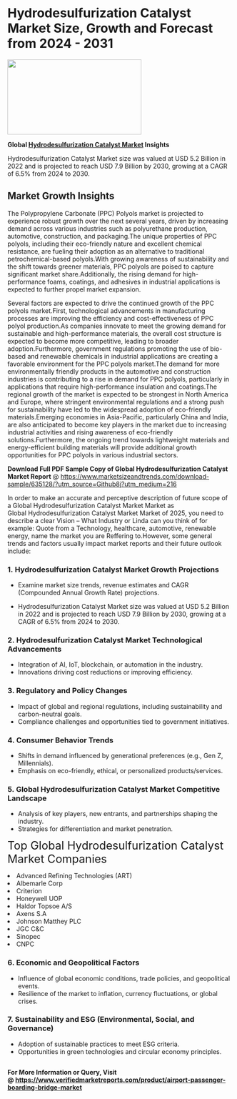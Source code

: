 <H1>Hydrodesulfurization Catalyst Market Size, Growth and Forecast from 2024 - 2031</H1><img class="aligncenter size-medium wp-image-584254" src="https://thirdeyenews.in/wp-content/uploads/2024/09/Global-Market-Research-300x168.jpeg" alt="" width="300" height="168" /><p><strong>Global&nbsp;<a href="https://www.marketsizeandtrends.com/download-sample/635128/?utm_source=Github8j?utm_medium=216">Hydrodesulfurization Catalyst Market</a> Insights</strong></p><p>Hydrodesulfurization Catalyst Market size was valued at USD 5.2 Billion in 2022 and is projected to reach USD 7.9 Billion by 2030, growing at a CAGR of 6.5% from 2024 to 2030.</p><p><h2>Market Growth Insights</h2> <p>The Polypropylene Carbonate (PPC) Polyols market is projected to experience robust growth over the next several years, driven by increasing demand across various industries such as polyurethane production, automotive, construction, and packaging.The unique properties of PPC polyols, including their eco-friendly nature and excellent chemical resistance, are fueling their adoption as an alternative to traditional petrochemical-based polyols.With growing awareness of sustainability and the shift towards greener materials, PPC polyols are poised to capture significant market share.Additionally, the rising demand for high-performance foams, coatings, and adhesives in industrial applications is expected to further propel market expansion.</p> <p>Several factors are expected to drive the continued growth of the PPC polyols market.First, technological advancements in manufacturing processes are improving the efficiency and cost-effectiveness of PPC polyol production.As companies innovate to meet the growing demand for sustainable and high-performance materials, the overall cost structure is expected to become more competitive, leading to broader adoption.Furthermore, government regulations promoting the use of bio-based and renewable chemicals in industrial applications are creating a favorable environment for the PPC polyols market.The demand for more environmentally friendly products in the automotive and construction industries is contributing to a rise in demand for PPC polyols, particularly in applications that require high-performance insulation and coatings.The regional growth of the market is expected to be strongest in North America and Europe, where stringent environmental regulations and a strong push for sustainability have led to the widespread adoption of eco-friendly materials.Emerging economies in Asia-Pacific, particularly China and India, are also anticipated to become key players in the market due to increasing industrial activities and rising awareness of eco-friendly solutions.Furthermore, the ongoing trend towards lightweight materials and energy-efficient building materials will provide additional growth opportunities for PPC polyols in various industrial sectors.<p><span class=""><strong>Download Full PDF Sample Copy of Global Hydrodesulfurization Catalyst Market Report</strong> @ <a href="https://www.marketsizeandtrends.com/download-sample/635128/?utm_source=Github8j?utm_medium=216" target="_blank">https://www.marketsizeandtrends.com/download-sample/635128/?utm_source=Github8j?utm_medium=216</a></span></p><p>In order to make an accurate and perceptive description of future scope of a Global&nbsp;Hydrodesulfurization Catalyst Market Market as Global&nbsp;Hydrodesulfurization Catalyst Market Market of 2025, you need to describe a clear Vision &ndash; What Industry or Linda can you think of for example: Quote from a Technology, healthcare, automotive, renewable energy, name the market you are Reffering to.However, some general trends and factors usually impact market reports and their future outlook include:</p><h3>1.&nbsp;<strong>Hydrodesulfurization Catalyst Market Growth Projections</strong></h3><ul><li>Examine market size trends, revenue estimates and CAGR (Compounded Annual Growth Rate) projections.</li><li><p>Hydrodesulfurization Catalyst Market size was valued at USD 5.2 Billion in 2022 and is projected to reach USD 7.9 Billion by 2030, growing at a CAGR of 6.5% from 2024 to 2030.</p></li></ul><h3>2.&nbsp;<strong>Hydrodesulfurization Catalyst Market Technological Advancements</strong></h3><ul><li>Integration of AI, IoT, blockchain, or automation in the industry.</li><li>Innovations driving cost reductions or improving efficiency.</li></ul><h3>3.&nbsp;<strong>Regulatory and Policy Changes</strong></h3><ul><li>Impact of global and regional regulations, including sustainability and carbon-neutral goals.</li><li>Compliance challenges and opportunities tied to government initiatives.</li></ul><h3>4.&nbsp;<strong>Consumer Behavior Trends</strong></h3><ul><li>Shifts in demand influenced by generational preferences (e.g., Gen Z, Millennials).</li><li>Emphasis on eco-friendly, ethical, or personalized products/services.</li></ul><h3>5.&nbsp;<strong>Global Hydrodesulfurization Catalyst Market Competitive Landscape</strong></h3><ul><li>Analysis of key players, new entrants, and partnerships shaping the industry.</li><li>Strategies for differentiation and market penetration.</li></ul><p data-pm-slice="1 1 []"><span style="color: inherit; font-family: inherit; font-size: 25px;">Top Global Hydrodesulfurization Catalyst Market Companies</span></p><div class="" data-test-id=""><p><li>Advanced Refining Technologies (ART)</li><li> Albemarle Corp</li><li> Criterion</li><li> Honeywell UOP</li><li> Haldor Topsoe A/S</li><li> Axens S.A</li><li> Johnson Matthey PLC</li><li> JGC C&C</li><li> Sinopec</li><li> CNPC</li></p></div><h3>6.&nbsp;<strong>Economic and Geopolitical Factors</strong></h3><ul><li>Influence of global economic conditions, trade policies, and geopolitical events.</li><li>Resilience of the market to inflation, currency fluctuations, or global crises.</li></ul><h3>7.&nbsp;<strong>Sustainability and ESG (Environmental, Social, and Governance)</strong></h3><ul><li>Adoption of sustainable practices to meet ESG criteria.</li><li>Opportunities in green technologies and circular economy principles.</li></ul><h2><strong style="font-size: 14px;">For More Information or Query, Visit @&nbsp;</strong><a style="background-color: #ffffff; font-size: 14px;" href="https://www.marketsizeandtrends.com/report/hydrodesulfurization-catalyst-market/" target="_blank">https://www.verifiedmarketreports.com/product/airport-passenger-boarding-bridge-market</a></h2>